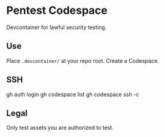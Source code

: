 # Pentest Codespace

Devcontainer for lawful security testing.

## Use
Place `.devcontainer/` at your repo root. Create a Codespace.

## SSH
gh auth login
gh codespace list
gh codespace ssh -c <name>

## Legal
Only test assets you are authorized to test.
